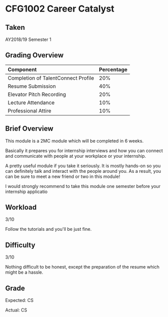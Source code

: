 # CFG1002 Career Catalyst

## Taken 

AY2018/19 Semester 1 

## Grading Overview 

| Component | Percentage | 
| :---- | :------ | 
| Completion of TalentConnect Profile | 20% | 
| Resume Submission | 40% |
| Elevator Pitch Recording | 20% |
| Lecture Attendance | 10% | 
| Professional Attire | 10% | 

## Brief Overview

This module is a 2MC module which will be completed in 6 weeks.

Basically it prepares you for internship interviews and how you can connect and communicate with people at your workplace or your internship.

A pretty useful module if you take it seriously. It is mostly hands-on so you can definitely talk and interact with the people around you. As a result, you can be sure to meet a new friend or two in this module!

I would strongly recommend to take this module one semester before your internship applicatio

## Workload 

3/10

Follow the tutorials and you'll be just fine.

## Difficulty 

3/10

Nothing difficult to be honest, except the preparation of the resume which might be a hassle.

## Grade 

Expected: CS

Actual: CS
